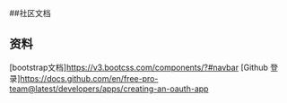 ##社区文档

## 资料
[bootstrap文档]https://v3.bootcss.com/components/?#navbar
[Github 登录]https://docs.github.com/en/free-pro-team@latest/developers/apps/creating-an-oauth-app
